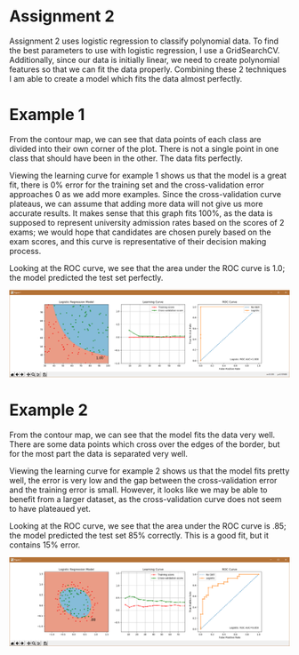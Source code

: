 # Assignment 2

Assignment 2 uses logistic regression to classify polynomial data. To find the best parameters to use with logistic regression, I use a GridSearchCV. Additionally, since our data is initially linear, we need to create polynomial features so that we can fit the data properly. Combining these 2 techniques I am able to create a model which fits the data almost perfectly.

# Example 1

From the contour map, we can see that data points of each class are divided into their own corner of the plot. There is not a single point in one class that should have been in the other. The data fits perfectly.

Viewing the learning curve for example 1 shows us that the model is a great fit, there is 0% error for the training set and the cross-validation error approaches 0 as we add more examples. Since the cross-validation curve plateaus, we can assume that adding more data will not give us more accurate results. It makes sense that this graph fits 100%, as the data is supposed to represent university admission rates based on the scores of 2 exams; we would hope that candidates are chosen purely based on the exam scores, and this curve is representative of their decision making process.

Looking at the ROC curve, we see that the area under the ROC curve is 1.0; the model predicted the test set perfectly.

![Example 1](https://raw.githubusercontent.com/tkardach/MachineLearning/master/ex2/images/GraphExample1.PNG)

# Example 2

From the contour map, we can see that the model fits the data very well. There are some data points which cross over the edges of the border, but for the most part the data is separated very well.

Viewing the learning curve for example 2 shows us that the model fits pretty well, the error is very low and the gap between the cross-validation error and the training error is small. However, it looks like we may be able to benefit from a larger dataset, as the cross-validation curve does not seem to have plateaued yet.

Looking at the ROC curve, we see that the area under the ROC curve is .85; the model predicted the test set 85% correctly. This is a good fit, but it contains 15% error.

![Example 2](https://raw.githubusercontent.com/tkardach/MachineLearning/master/ex2/images/GraphExample2.PNG)

